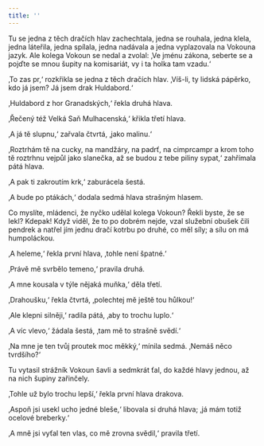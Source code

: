 ```yaml
---
title: ''
---
```


Tu se jedna z těch dračích hlav zachechtala, jedna se rouhala, jedna klela, jedna láteřila, jedna spílala, jedna nadávala a jedna vyplazovala na Vokouna jazyk. Ale kolega Vokoun se nedal a zvolal: ‚Ve jménu zákona, seberte se a pojďte se mnou šupity na komisariát, vy i ta holka tam vzadu.‘

‚To zas pr,‘ rozkřikla se jedna z těch dračích hlav. ‚Víš-li, ty lidská pápěrko, kdo já jsem? Já jsem drak Huldabord.‘

‚Huldabord z hor Granadských,‘ řekla druhá hlava.

‚Řečený též Velká Saň Mulhacenská,‘ křikla třetí hlava.

‚A já tě slupnu,‘ zařvala čtvrtá, ‚jako malinu.‘

‚Roztrhám tě na cucky, na mandžáry, na padrť, na cimprcampr a krom toho tě roztrhnu vejpůl jako slanečka, až se budou z tebe piliny sypat,‘ zahřímala pátá hlava.

‚A pak ti zakroutím krk,‘ zaburácela šestá.

‚A bude po ptákách,‘ dodala sedmá hlava strašným hlasem.

Co myslíte, mládenci, že nyčko udělal kolega Vokoun? Řekli byste, že se lekl? Kdepak! Když viděl, že to po dobrém nejde, vzal služební obušek čili pendrek a natřel jím jednu dračí kotrbu po druhé, co měl síly; a sílu on má humpoláckou.

‚A heleme,‘ řekla první hlava, ‚tohle není špatné.‘

‚Právě mě svrbělo temeno,‘ pravila druhá.

‚A mne kousala v týle nějaká muňka,‘ děla třetí.

‚Drahoušku,‘ řekla čtvrtá, ‚polechtej mě ještě tou hůlkou!‘

‚Ale klepni silněji,‘ radila pátá, ‚aby to trochu luplo.‘

‚A víc vlevo,‘ žádala šestá, ‚tam mě to strašně svědí.‘

‚Na mne je ten tvůj proutek moc měkký,‘ mínila sedmá. ‚Nemáš něco tvrdšího?‘

Tu vytasil strážník Vokoun šavli a sedmkrát ťal, do každé hlavy jednou, až na nich šupiny zařinčely.

‚Tohle už bylo trochu lepší,‘ řekla první hlava drakova.

‚Aspoň jsi usekl ucho jedné bleše,‘ libovala si druhá hlava; ‚já mám totiž ocelové breberky.‘

‚A mně jsi vyťal ten vlas, co mě zrovna svědil,‘ pravila třetí.

